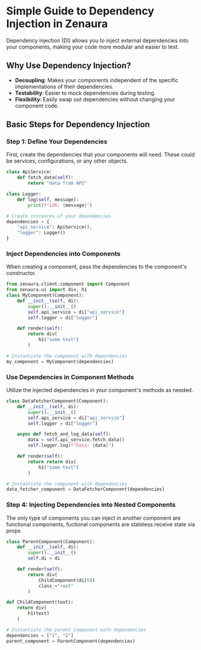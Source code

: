 # Simple Guide to Dependency Injection in Zenaura

Dependency injection (DI) allows you to inject external dependencies into your components, making your code more modular and easier to test.

## Why Use Dependency Injection?

- **Decoupling**: Makes your components independent of the specific implementations of their dependencies.
- **Testability**: Easier to mock dependencies during testing.
- **Flexibility**: Easily swap out dependencies without changing your component code.

## Basic Steps for Dependency Injection

### Step 1: Define Your Dependencies

First, create the dependencies that your components will need. These could be services, configurations, or any other objects.

```python
class ApiService:
    def fetch_data(self):
        return "data from API"

class Logger:
    def log(self, message):
        print(f"LOG: {message}")

# Create instances of your dependencies
dependencies = {
    "api_service": ApiService(),
    "logger": Logger()
}
```

### Inject Dependencies into Components

When creating a component, pass the dependencies to the component's constructor.

```python
from zenaura.client.component import Component
from zenaura.ui import div, h1
class MyComponent(Component):
    def __init__(self, di):
        super().__init__()
        self.api_service = di["api_service"]
        self.logger = di["logger"]

    def render(self):
        return div(
            h1("some text")
        )

# Instantiate the component with dependencies
my_component = MyComponent(dependencies)
```

### Use Dependencies in Component Methods

Utilize the injected dependencies in your component's methods as needed.

```python
class DataFetcherComponent(Component):
    def __init__(self, di):
        super().__init__()
        self.api_service = di["api_service"]
        self.logger = di["logger"]

    async def fetch_and_log_data(self):
        data = self.api_service.fetch_data()
        self.logger.log(f"Data: {data}")

    def render(self):
        return return div(
            h1("some text")
        )

# Instantiate the component with dependencies
data_fetcher_component = DataFetcherComponent(dependencies)
```

### Step 4: Injecting Dependencies into Nested Components

The only type of components you can inject in another component are functional components, fuctional components are stateless receive state via props

```python
class ParentComponent(Component):
    def __init__(self, di):
        super().__init__()
        self.di = di

    def render(self):
        return div(
            ChildComponent(di[0])
            class_="root"
        )

def ChildComponent(text):
    return div(
        h1(text)
    )

# Instantiate the parent component with dependencies
dependencies = ["1", "2"]
parent_component = ParentComponent(dependencies)
```

